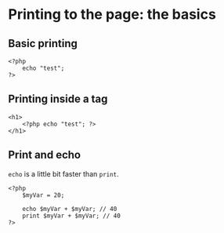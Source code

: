 # Printing to the page: the basics

## Basic printing

    <?php
        echo "test";
    ?>

## Printing inside a tag

    <h1>
        <?php echo "test"; ?>
    </h1>

## Print and echo

<code>echo</code> is a little bit faster than <code>print</code>.

    <?php
        $myVar = 20;

        echo $myVar + $myVar; // 40
        print $myVar + $myVar; // 40
    ?>